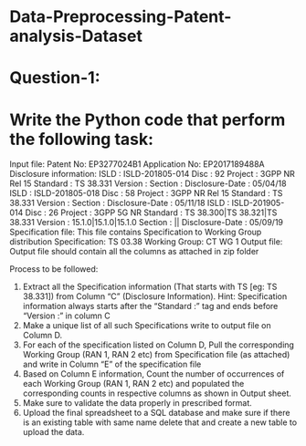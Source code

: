 # Data-Preprocessing-Patent-analysis-Dataset
# Question-1:

# Write the Python code that perform the following task:
Input file:
Patent No: EP3277024B1
Application No: EP2017189488A
Disclosure information:
ISLD : ISLD-201805-014 Disc : 92 Project : 3GPP NR Rel 15 Standard : TS 38.331 Version : Section : Disclosure-Date : 05/04/18
ISLD : ISLD-201805-018 Disc : 58 Project : 3GPP NR Rel 15 Standard : TS 38.331 Version : Section : Disclosure-Date : 05/11/18
ISLD : ISLD-201905-014 Disc : 26 Project : 3GPP 5G NR Standard : TS 38.300|TS 38.321|TS 38.331 Version : 15.1.0|15.1.0|15.1.0
Section : || Disclosure-Date : 05/09/19
Specification file:
This file contains Specification to Working Group distribution
Specification: TS 03.38
Working Group: CT WG 1 
Output file:
Output file should contain all the columns as attached in zip folder

Process to be followed:

1. Extract all the Specification information (That starts with TS [eg: TS 38.331]) from Column “C” (Disclosure Information).
Hint: Specification information always starts after the “Standard :” tag and ends before “Version :” in column C
2. Make a unique list of all such Specifications write to output file on Column D.
3. For each of the specification listed on Column D, Pull the corresponding Working Group (RAN 1, RAN 2 etc) from Specification
file (as attached) and write in Column “E” of the specification file
4. Based on Column E information, Count the number of occurrences of each Working Group (RAN 1, RAN 2 etc) and populated
the corresponding counts in respective columns as shown in Output sheet.
5. Make sure to validate the data properly in prescribed format.
6. Upload the final spreadsheet to a SQL database and make sure if there is an existing table with same name delete that and
create a new table to upload the data.
